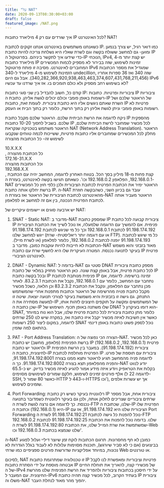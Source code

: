 ```yaml
---
title: "על NAT"
date: 2020-09-13T08:30:00+03:00
draft: false
featured_image: /NAT.png
---
```

איך שורדים עם רק 4 מיליארד כתובות IP לכל האינטרנט? NAT!

כשאנחנו משתמשים באינטרנט אנחנו זקוקים לכתובת IP. כמו דואר רגיל, יש צורך בנמען ומוען- גם למחשב ששולח בקשה וגם לשרת שאליו היא נשלחת צריכה להיות כתובת IP כדי שידעו איך לתקשר ביניהם. בפרוטוקול ה-IP הנוכחי, IPv4, יש קצת יותר מ-4 מיליארד כתובות IP זמינות לשימוש, שזה בבירור לא מספיק לכמות המכשירים המחוברים לאינטרנט. מסיבה זו פותח פרוטוקול IPv6 שמגדיל את מספר הכתובות הזמינות לשימוש מ-4 מיליארד ל-340 undecillion, שזה 340 ואז 36 ספרות אחריו (340,282,366,920,938,463,463,374,607,431,768,211,456). אבל גם היום IPv6 לא בשימוש רחב מספיק ולא כולם תומכים בו. אז איך שרדנו עד עכשיו?

קודם כל, חשוב להבדיל בין שני סוגי כתובות IP: ציבוריות ופרטיות. כתובות IP ציבוריות רשומות באופן פומבי וכולם יכולים לגשת אליהן. כתובת ה-IP של הראוטר שלכם ושל השרת שאתם ניגשים אליו היא כתובת ציבורית. לעומת זאת, כתובות IP פרטיות לא רשומות באופן פומבי וניתן לגשת אליהן רק בתוך הרשת, כלומר רק בתוך הבית או העסק.

ניקח לדוגמה את הרשת הביתית שלכם. הראוטר שלכם מקבל כתובת IP מהספקית שלכם. בשביל לחסוך 10-20 כתובות IP לכל מכשיר שמחובר לרשת הביתית שלכם, הראוטר משתמש בטכניקה שנקראת NAT (Network Address Translation). הראוטר מחלק לכל המכשירים שמחוברים אליו כתובות פרטיות, ששייכות לכמה טווחים שנקבעו לשימוש זה- כל הכתובות מהצורה <div dir="ltr">10.X.X.X</div>, כל הכתובת מהצורה <div dir="ltr">172.16-31.X.X</div> וכל הכתובות מהצורה <div dir="ltr">192.168.X.X</div>, קצת פחות מ-18 מיליון בסך הכל. בטווח האחרון לדוגמה, המחשב יהיה עם הכתובת 192.168.0.1, הפלאפון 192.168.0.2 וכו'. כשאתם תגישו בקשה לאינטרנט, בעזרת ה-NAT הראוטר ימיר את הכתובת הפרטית לכתובת הציבורית ולכן כלפי חוץ כל המכשירים ברשת יחלקו אותה כתובת IP. ה-NAT עובד גם בכיוון השני, כשהבקשה חוזרת מהאינטרנט לכתובת הציבורית של הראוטר ואז בעזרת ה-NAT הראוטר מעביר אותה לכתובת הפרטית הנכונה, בין אם זה למחשב או לפלאפון.
 
יש ארבעה סוגים או יישומים עיקריים של NAT:
1. SNAT - Static NAT: מדובר ב-NAT שמספק כתובת IP ציבורית קבועה לכל כתובת IP פנימית. אם להמשיך עם הדוגמה שלמעלה, אז נוכל לשייך את הכתובת הציבורית 91.198.174.192 לכתובת 192.168.0.1 וכך כל מי שניגש לכתובת  91.198.174.192 ייגש למחשב שלנו (או עם דוגמה יותר ריאליסטית- שרת FTP). כל מי שיגש לכתובת  91.198.174.193 יופנה לכתובת 192.168.0.2, כלומר לפלאפון (או לשרת מייל). הכתובות לא חייבות להיות עוקבות כמובן. מדובר ב-NAT מאוד בזבזני והוא משמש בעיקר לתנועה נכנסת.  המטרה העיקרית שלו היא לחשוף שרת עם כתובת IP פרטית לאינטרנט הציבורי.

2. DNAT - Dynamic NAT: בדומה ל-NAT סטטי גם DNAT מספק כתובת ציבורית לכל כתובת פרטית, אבל באופן קצת שונה. כאן הראוטר מחזיק במלאי של כתובת IP ובכל בקשה כתובת IP פנימית מנותבת לכתובת IP זמינה ברשימה. לדוגמה, אם נתחבר עם המחשב, כלומר עם 192.168.0.1, נקבל את הכתובת 83.2.3.1. לאחר מכן נתחבר עם הפלאפון, ונקבל את הכתובת 83.2.3.2 וכן הלאה, כשכל מכשיר מקבל כתובת פנויה מהרשימה של הראוטר וכתובות מתפנות אחרי שהמשתמש התנתק. גם גישה זו בזבזנית והיא משמשת בעיקר לצורכי תנועה יוצאת. שיטה זו למעשה מסתירה את ה-IP של המשתמשים ומקשה על תוקפים חיצונים לזהות אותו, שכן כתובת ה-IP שלו משתנה באופן תכוף. השימוש של DNAT הוא דומו בעיקרון ל-SNAT, כלומר מתן כתובת ציבורית לכל כתובת פרטית שלנו, אבל הוא נוח במיוחד כאשר אין חשיבות לאיזה מכשיר יקבל איזו כתובת ואז, במקרה שיש לנו 250 שרתים לדוגמה, במקום ליצור 250 רשומות SNAT נוכל לספק פשוט כתובות באופן דינמי בהתאם למה שזמין. 

3. PAT - Port Address Translation: הצורה הכי נפוצה של ה-NAT. כאן לכל מכשיר ברשת הפנימית (פלאפון, מחשב) יש כתובת IP פרטית (192.168.0.1, 192.168.0.2) ולראוטר יש כתובת IP ציבורית (91.198.174.192). במעבר בין הרשת הפנימית לחיצונית, כתובת ה-IP הפרטית מוחלפת לכתובת IP ציבורית עם תוספת של פורט. לדוגמה פניה מהמחשב תגיע לראוטר ותצא ממנו בצורה 91.198.174.192:8001, והפניה מהפלאפון תצא בצורה 91.198.174.192:8002. כך ה-NAT יודע לנווט בקלות את הטראפיק ויודע איזה מידע אמור להגיע לאיזה מכשיר בדיוק. יש כ-65.5 אלף פורטים זמינים לשימוש, חלקם שמורים לשימושים מסוימים (לדוגמה 22 ל-SSH, כאשר 80 שמור ל-HTTP ו-443 ל-HTTPS וכו'), אך יש עשרות אלפים שזמינים לשימוש.

4. Port Forwarding: רלוונטית בעיקר כשיש רק כתובת IP ציבורית אחת, אבל מספר שרתים ציבוריים שצריכים לחלוק אותה, ולכן גם בעיקר רלוונטית כשמדובר בתנועה נכנסת. כך לדוגמה אם נרצה לגשת לשרת ה-FTP שלנו, שכתובת ה-IP הפרטית שלו היא (192.168.0.1) וכתובת ה-IP הציבורית שלנו היא 91.198.174.192, אז עם Port Forwarding נוכל להפנות כל גישה לכתובת 91.198.174.192:21 לשרת ה-FTP שלנו. בדומה נוכל להפנות את הכתובת 91.198.174.192:25 לכתובת 192.168.0.2 שמשתמשת את שרת המייל שלנו, את הכתובת 91.198.174.192:80 לשרת ה-Web שלנו שנמצא בכתובת 192.168.0.3 וכו'.

ה-NAT כמובן לא חף מחסרונות. תרגום הכתובות לוקח זמן שיוצר דיליי ועלול לפגוע בביצועים (אם כי לא סביר שיורגש), תוכנות מסוימות עלולות לא לעבוד בגלל הגדרות לא נכונות, במיוחד אפליקציות שדורשות פורטים ספציפיים כמו שרתי Web או טורנטים.

לסיכום, NAT זו טכנולוגיה שמתרגמת כתובות IP פרטיות וציבוריות ומאפשרת לנו לקבל אבטחה מוספת על ידי הסתרת כתובות IP של מכשירי קצה, להאריך את תוחלת החיים של ה-IPv4 על ידי חיסכון בכתובות ציבוריות ולהפריד את הרשת הפנימית שלנו מהרשת החיצונית. עם המעבר ל-IPv6 בעתיד הקרוב, לכל מכשיר קצה תהיה כתובת IP ציבורית משלו וה-NAT יהפוך מהר מאוד לנחלת העבר.
